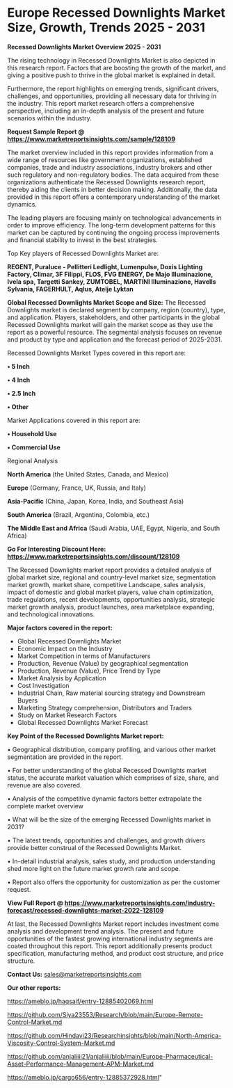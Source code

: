  # Europe Recessed Downlights Market Size, Growth, Trends 2025 - 2031

<Strong> Recessed Downlights Market Overview 2025 - 2031</strong>

The rising technology in Recessed Downlights Market is also depicted in this research report. Factors that are boosting the growth of the market, and giving a positive push to thrive in the global market is explained in detail.

Furthermore, the report highlights on emerging trends, significant drivers, challenges, and opportunities, providing all necessary data for thriving in the industry. This report market research offers a comprehensive perspective, including an in-depth analysis of the present and future scenarios within the industry.

<strong>Request Sample Report @ <a href=https://www.marketreportsinsights.com/sample/128109>https://www.marketreportsinsights.com/sample/128109</a></strong>

The market overview included in this report provides information from a wide range of resources like government organizations, established companies, trade and industry associations, industry brokers and other such regulatory and non-regulatory bodies. The data acquired from these organizations authenticate the Recessed Downlights research report, thereby aiding the clients in better decision making. Additionally, the data provided in this report offers a contemporary understanding of the market dynamics.

The leading players are focusing mainly on technological advancements in order to improve efficiency. The long-term development patterns for this market can be captured by continuing the ongoing process improvements and financial stability to invest in the best strategies.

Top Key players of Recessed Downlights Market are:

<strong>REGENT, Puraluce - Pellitteri Ledlight, Lumenpulse, Doxis Lighting Factory, Climar, 3F Filippi, FLOS, FVG ENERGY, De Majo Illuminazione, Ivela spa, Targetti Sankey, ZUMTOBEL, MARTINI Illuminazione, Havells Sylvania, FAGERHULT, Aqlus, Atelje Lyktan</strong>

<strong><b>Global Recessed Downlights Market Scope and Size:</b></strong>
The Recessed Downlights market is declared segment by company, region (country), type, and application. Players, stakeholders, and other participants in the global Recessed Downlights market will gain the market scope as they use the report as a powerful resource. The segmental analysis focuses on revenue and product by type and application and the forecast period of 2025-2031.

Recessed Downlights Market Types covered in this report are:

<strong>• 5 Inch

• 4 Inch

• 2.5 Inch

• Other</strong>

Market Applications covered in this report are:

<strong>• Household Use

• Commercial Use</strong> 

Regional Analysis

<strong>North America</strong> (the United States, Canada, and Mexico)

<strong>Europe</strong> (Germany, France, UK, Russia, and Italy)

<strong>Asia-Pacific</strong> (China, Japan, Korea, India, and Southeast Asia)

<strong>South America</strong> (Brazil, Argentina, Colombia, etc.)

<strong>The Middle East and Africa</strong> (Saudi Arabia, UAE, Egypt, Nigeria, and South Africa)

<strong>Go For Interesting Discount Here: <a href=https://www.marketreportsinsights.com/discount/128109>https://www.marketreportsinsights.com/discount/128109</a></strong>

The Recessed Downlights market report provides a detailed analysis of global market size, regional and country-level market size, segmentation market growth, market share, competitive Landscape, sales analysis, impact of domestic and global market players, value chain optimization, trade regulations, recent developments, opportunities analysis, strategic market growth analysis, product launches, area marketplace expanding, and technological innovations.

<strong><b>Major factors covered in the report:</b></strong>
<ul>
  <li>Global Recessed Downlights Market </li>
  <li>Economic Impact on the Industry</li>
  <li>Market Competition in terms of Manufacturers</li>
  <li>Production, Revenue (Value) by geographical segmentation</li>
  <li>Production, Revenue (Value), Price Trend by Type</li>
  <li>Market Analysis by Application</li>
  <li>Cost Investigation</li>
  <li>Industrial Chain, Raw material sourcing strategy and Downstream Buyers</li>
  <li>Marketing Strategy comprehension, Distributors and Traders</li>
  <li>Study on Market Research Factors</li>
  <li>Global Recessed Downlights Market Forecast</li>
</ul>

<strong><b>Key Point of the Recessed Downlights Market report:</b></strong>

• Geographical distribution, company profiling, and various other market segmentation are provided in the report.

• For better understanding of the global Recessed Downlights market status, the accurate market valuation which comprises of size, share, and revenue are also covered.

• Analysis of the competitive dynamic factors better extrapolate the complete market overview

• What will be the size of the emerging Recessed Downlights market in 2031?

• The latest trends, opportunities and challenges, and growth drivers provide better construal of the Recessed Downlights Market.

• In-detail industrial analysis, sales study, and production understanding shed more light on the future market growth rate and scope.

• Report also offers the opportunity for customization as per the customer request.

<strong><b>View Full Report @ <a href=https://www.marketreportsinsights.com/industry-forecast/recessed-downlights-market-2022-128109>https://www.marketreportsinsights.com/industry-forecast/recessed-downlights-market-2022-128109</a></b></strong>


At last, the Recessed Downlights Market report includes investment come analysis and development trend analysis. The present and future opportunities of the fastest growing international industry segments are coated throughout this report. This report additionally presents product specification, manufacturing method, and product cost structure, and price structure.

<strong>Contact Us:</strong>
sales@marketreportsinsights.com

<strong>Our other reports:</strong>

<a href=https://ameblo.jp/haqsaif/entry-12885402069.html>https://ameblo.jp/haqsaif/entry-12885402069.html</a>

<a href=https://github.com/Siya23553/Research/blob/main/Europe-Remote-Control-Market.md>https://github.com/Siya23553/Research/blob/main/Europe-Remote-Control-Market.md</a>

<a href=https://github.com/Hindavi23/Researchinsights/blob/main/North-America-Viscosity-Control-System-Market.md>https://github.com/Hindavi23/Researchinsights/blob/main/North-America-Viscosity-Control-System-Market.md</a>

<a href=https://github.com/anjaliiii21/anjaliiii/blob/main/Europe-Pharmaceutical-Asset-Performance-Management-APM-Market.md>https://github.com/anjaliiii21/anjaliiii/blob/main/Europe-Pharmaceutical-Asset-Performance-Management-APM-Market.md</a>

<a href=https://ameblo.jp/cargo656/entry-12885372928.html>https://ameblo.jp/cargo656/entry-12885372928.html</a>"
